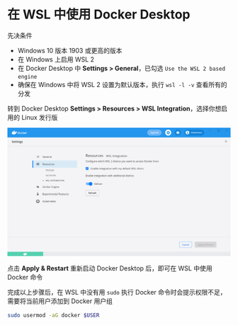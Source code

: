 # 在 WSL 中使用 Docker Desktop

先决条件

- Windows 10 版本 1903 或更高的版本
- 在 Windows 上启用 WSL 2
- 在 Docker Desktop 中 **Settings > General**，已勾选 `Use the WSL 2 based engine`
- 确保在 Windows 中将 WSL 2 设置为默认版本，执行 `wsl -l -v` 查看所有的分发

转到 Docker Desktop **Settings > Resources > WSL Integration**，选择你想启用的 Linux 发行版

![docker settings](../images/docker-wsl-integration.png)

点击 **Apply & Restart** 重新启动 Docker Desktop 后，即可在 WSL 中使用 Docker 命令

完成以上步骤后，在 WSL 中没有用 `sudo` 执行 Docker 命令时会提示权限不足，需要将当前用户添加到 Docker 用户组

```bash
sudo usermod -aG docker $USER
```
